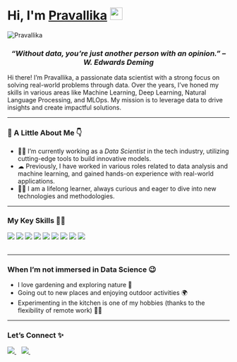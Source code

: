 <h1><strong>Hi, I'm <a href="https://your-website.com">Pravallika</a></strong> <img src="https://raw.githubusercontent.com/syedareehaquasar/syedareehaquasar/master/gifs/Hi.gif" width="28px"></h1>

<div align="left"> 
    <img src="https://komarev.com/ghpvc/?username=Pravallika" alt="Pravallika"> 
</div>

<h3 align="center"><em>“Without data, you’re just another person with an opinion.” – W. Edwards Deming</em></h3>

<p>Hi there! I’m Pravallika, a passionate data scientist with a strong focus on solving real-world problems through data. Over the years, I’ve honed my skills in various areas like Machine Learning, Deep Learning, Natural Language Processing, and MLOps. My mission is to leverage data to drive insights and create impactful solutions.</p>

<hr>
<h3>🚀 A Little About Me 👇</h3>
<ul>
<li>👨‍💻 I’m currently working as a <em>Data Scientist</em> in the tech industry, utilizing cutting-edge tools to build innovative models.</li>
<li>☁  Previously, I have worked in various roles related to data analysis and machine learning, and gained hands-on experience with real-world applications.</li>
<li>👨‍🎓 I am a lifelong learner, always curious and eager to dive into new technologies and methodologies.</li>
</ul>
<hr>

<h3>My Key Skills 👨‍💻</h3>
<div>
    <img src="https://img.shields.io/badge/python-%2314354C.svg?style=for-the-badge&logo=python&logoColor=white">
    <img src="https://img.shields.io/badge/tensorflow-%23FF6F00.svg?style=for-the-badge&logo=TensorFlow&logoColor=white">
    <img src="https://img.shields.io/badge/pytorch-%23EE4C2C.svg?style=for-the-badge&logo=PyTorch&logoColor=white">
    <img src="https://img.shields.io/badge/scikit--learn-%23F7931E.svg?style=for-the-badge&logo=scikit-learn&logoColor=white">
    <img src="https://img.shields.io/badge/pandas-%23150458.svg?style=for-the-badge&logo=pandas&logoColor=white">
    <img src="https://img.shields.io/badge/numpy-%23013243.svg?style=for-the-badge&logo=numpy&logoColor=white">
    <img src="https://img.shields.io/badge/git-%23F05033.svg?style=for-the-badge&logo=git&logoColor=white">
    <img src="https://img.shields.io/badge/docker-%230db7ed.svg?style=for-the-badge&logo=docker&logoColor=white">
    <img src="https://img.shields.io/badge/sql-%2300A3E0.svg?style=for-the-badge&logo=MySQL&logoColor=white">
</div>
<br>
<hr>

<h3>When I’m not immersed in Data Science 😉</h3>
<ul>
    <li>I love gardening and exploring nature 🌿</li>
    <li>Going out to new places and enjoying outdoor activities 🌍</li>
    <li>Experimenting in the kitchen is one of my hobbies (thanks to the flexibility of remote work) 👨‍🍳</li>
</ul>
<hr>
<h3>Let’s Connect ✨</h3>
<div>
    <a href="https://www.linkedin.com/in/sri-pravallika-kasula-765b43184/">
        <img src="https://img.shields.io/badge/LinkedIn-0077B5?style=for-the-badge&logo=linkedin&logoColor=white">
    </a>&nbsp;&nbsp;
    <a href="mailto:pravallikakasula19@gmail.com">
        <img src="https://img.shields.io/badge/Gmail-D14836?style=for-the-badge&logo=gmail&logoColor=white">
    </a>&nbsp;&nbsp;
</div>
